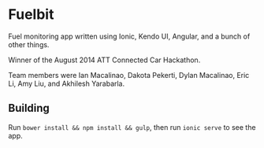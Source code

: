 Fuelbit
=====================
Fuel monitoring app written using Ionic, Kendo UI, Angular, and a bunch of other things.

Winner of the August 2014 ATT Connected Car Hackathon.

Team members were Ian Macalinao, Dakota Pekerti, Dylan Macalinao, Eric Li, Amy Liu, and Akhilesh Yarabarla.

## Building
Run `bower install && npm install && gulp`, then run `ionic serve` to see the app.
